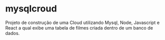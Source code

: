 # mysqlcroud
Projeto de construção de uma Cloud utilizando Mysql, Node, Javascript e React a qual exibe uma tabela de filmes criada dentro de um banco de dados.
